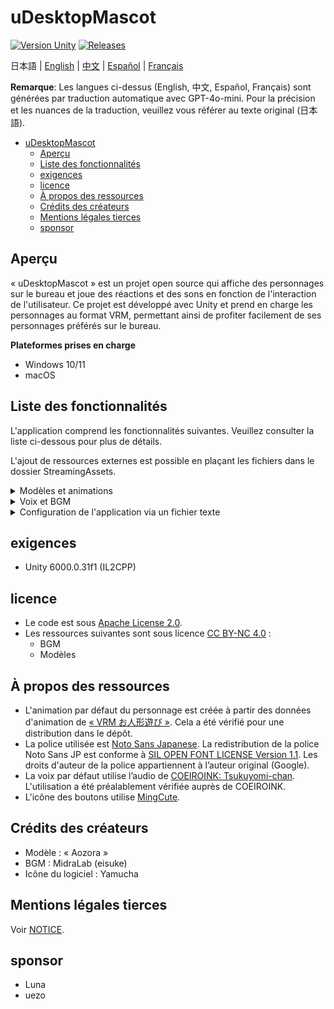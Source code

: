 # uDesktopMascot

[![Version Unity](https://img.shields.io/badge/Unity-6000.0%2B-blueviolet?logo=unity)](https://unity.com/releases/editor/archive)
[![Releases](https://img.shields.io/github/release/MidraLab/uDesktopMascot.svg)](https://github.com/MidraLab/uDesktopMascot/releases)

日本語 | [English](README_EN.md) | [中文](README_CN.md) | [Español](README_ES.md) | [Français](README_FR.md)

**Remarque**: Les langues ci-dessus (English, 中文, Español, Français) sont générées par traduction automatique avec GPT-4o-mini. Pour la précision et les nuances de la traduction, veuillez vous référer au texte original (日本語).

<!-- TOC -->
* [uDesktopMascot](#udesktopmascot)
  * [Aperçu](#aperçu)
  * [Liste des fonctionnalités](#liste-des-fonctionnalités)
  * [exigences](#exigences)
  * [licence](#licence)
  * [À propos des ressources](#à-propos-des-ressources)
  * [Crédits des créateurs](#crédits-des-créateurs)
  * [Mentions légales tierces](#mentions-légales-tierces)
  * [sponsor](#sponsor)
<!-- TOC -->

## Aperçu

« uDesktopMascot » est un projet open source qui affiche des personnages sur le bureau et joue des réactions et des sons en fonction de l'interaction de l'utilisateur. Ce projet est développé avec Unity et prend en charge les personnages au format VRM, permettant ainsi de profiter facilement de ses personnages préférés sur le bureau.

**Plateformes prises en charge**
* Windows 10/11
* macOS

## Liste des fonctionnalités

L'application comprend les fonctionnalités suivantes. Veuillez consulter la liste ci-dessous pour plus de détails.

L'ajout de ressources externes est possible en plaçant les fichiers dans le dossier StreamingAssets.

<details>

<summary>Modèles et animations</summary>
* Charge et affiche des fichiers de modèle placés dans StreamingAssets.
  * Prend en charge les modèles au format VRM (1.x, 0.x).
  * Prend en charge les modèles au format GLB/GLTF.

</details>

<details>

<summary>Voix et BGM</summary>
* Charge et joue les fichiers audio placés dans SteamingAssets/Voice/. S'il y en a plusieurs, ils sont joués au hasard.
  * Les sons joués lors des clics sont chargés à partir des fichiers audio placés dans StreamingAssets/Voice/Click/.
* Charge et joue les fichiers musicaux placés dans SteamingAssets/BGM/. S'il y en a plusieurs, ils sont joués au hasard.
* Ajout de la voix par défaut du personnage
  * La voix par défaut utilise l'audio de [COEIROINK: Tsukuyomi-chan](https://coeiroink.com/character/audio-character/tsukuyomi-chan).
  * Elle est jouée au démarrage de l'application, à la fermeture de l'application et lors des clics.

</details>

<details>

<summary>Configuration de l'application via un fichier texte</summary>
Il est possible de modifier les réglages de l'application via le fichier application_settings.txt.

La structure du fichier de configuration est la suivante :

```txt
[Character]
ModelPath=default.vrm
TexturePaths=test.png
Scale=3
PositionX=0
PositionY=0
PositionZ=0
RotationX=0
RotationY=0
RotationZ=0

[Sound]
VoiceVolume=1
BGMVolume=0.5
SEVolume=1

[Display]
Opacity=1
AlwaysOnTop=True

[Performance]
TargetFrameRate=60
QualityLevel=2

```

</details>

## exigences
* Unity 6000.0.31f1 (IL2CPP)

## licence
* Le code est sous [Apache License 2.0](LICENSE).
* Les ressources suivantes sont sous licence [CC BY-NC 4.0](https://creativecommons.org/licenses/by-nc/4.0/) :
  * BGM
  * Modèles

## À propos des ressources
* L'animation par défaut du personnage est créée à partir des données d'animation de [« VRM お人形遊び »](https://fumi2kick.booth.pm/items/1655686). Cela a été vérifié pour une distribution dans le dépôt.
* La police utilisée est [Noto Sans Japanese](https://fonts.google.com/noto/specimen/Noto+Sans+JP?lang=ja_Jpan). La redistribution de la police Noto Sans JP est conforme à [SIL OPEN FONT LICENSE Version 1.1](https://fonts.google.com/noto/specimen/Noto+Sans+JP/license?lang=ja_Jpan). Les droits d'auteur de la police appartiennent à l’auteur original (Google).
* La voix par défaut utilise l’audio de [COEIROINK: Tsukuyomi-chan](https://coeiroink.com/character/audio-character/tsukuyomi-chan). L'utilisation a été préalablement vérifiée auprès de COEIROINK.
* L'icône des boutons utilise [MingCute](https://github.com/MidraLab/MingCute).

## Crédits des créateurs
* Modèle : « Aozora »
* BGM : MidraLab (eisuke)
* Icône du logiciel : Yamucha

## Mentions légales tierces

Voir [NOTICE](./NOTICE.md).

## sponsor
- Luna
- uezo
